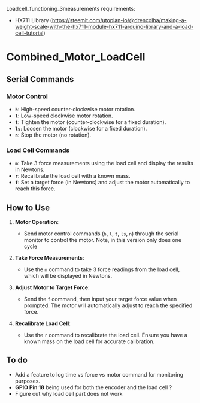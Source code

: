 Loadcell_functioning_3measurements requirements:
- HX711 Library (https://steemit.com/utopian-io/@drencolha/making-a-weight-scale-with-the-hx711-module-hx711-arduino-library-and-a-load-cell-tutorial)


# Combined_Motor_LoadCell

## Serial Commands

### Motor Control
- **`h`**: High-speed counter-clockwise motor rotation.
- **`l`**: Low-speed clockwise motor rotation.
- **`t`**: Tighten the motor (counter-clockwise for a fixed duration).
- **`ls`**: Loosen the motor (clockwise for a fixed duration).
- **`n`**: Stop the motor (no rotation).

### Load Cell Commands
- **`m`**: Take 3 force measurements using the load cell and display the results in Newtons.
- **`r`**: Recalibrate the load cell with a known mass.
- **`f`**: Set a target force (in Newtons) and adjust the motor automatically to reach this force.

## How to Use

1. **Motor Operation**: 
   - Send motor control commands (`h`, `l`, `t`, `ls`, `n`) through the serial monitor to control the motor.  Note, in this version only does one cycle

2. **Take Force Measurements**: 
   - Use the `m` command to take 3 force readings from the load cell, which will be displayed in Newtons.

3. **Adjust Motor to Target Force**: 
   - Send the `f` command, then input your target force value when prompted. The motor will automatically adjust to reach the specified force.

4. **Recalibrate Load Cell**:
   - Use the `r` command to recalibrate the load cell. Ensure you have a known mass on the load cell for accurate calibration.

## To do
- Add a feature to log time vs force vs motor command for monitoring purposes.
-  **GPIO Pin 18** being used for both the encoder and the load cell ?
- Figure out why load cell part does not work
